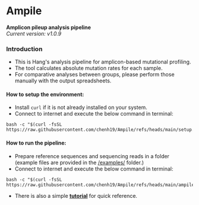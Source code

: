 # Ampile
**Amplicon pileup analysis pipeline**  
*Current version: v1.0.9*  

### Introduction

- This is Hang's analysis pipeline for amplicon-based mutational profiling.
- The tool calculates absolute mutation rates for each sample.
- For comparative analyses between groups, please perform those manually with the output spreadsheets.

#### How to setup the environment:

- Install ```curl``` if it is not already installed on your system.
- Connect to internet and execute the below command in terminal:
```
bash -c "$(curl -fsSL https://raw.githubusercontent.com/chenh19/Ampile/refs/heads/main/setup.sh)"
```

#### How to run the pipeline:

- Prepare reference sequences and sequencing reads in a folder (example files are provided in the [/examples/](https://github.com/chenh19/Ampile/tree/main/examples) folder.)
- Connect to internet and execute the below command in terminal:
```
bash -c "$(curl -fsSL https://raw.githubusercontent.com/chenh19/Ampile/refs/heads/main/ampile.sh)"
```
- There is also a simple [**tutorial**](https://chenh19.github.io/Ampile/) for quick reference.
